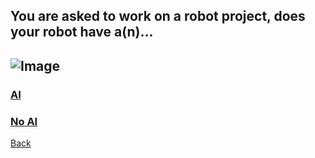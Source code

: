 ## You are asked to work on a robot project, does your robot have a(n)...

![Image](link)
--------------
### [AI](1st/ai.md)  
### [No AI](1st/noai.md)

[Back](README.md)